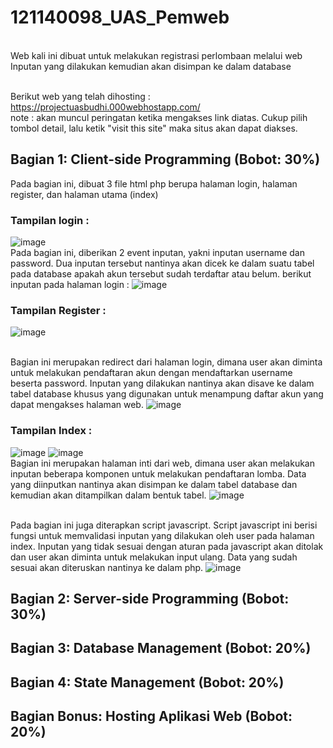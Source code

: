 # 121140098_UAS_Pemweb
<br>Web kali ini dibuat untuk melakukan registrasi perlombaan melalui web
<br>Inputan yang dilakukan kemudian akan disimpan ke dalam database

<br>Berikut web yang telah dihosting : https://projectuasbudhi.000webhostapp.com/
<br>note : akan muncul peringatan ketika mengakses link diatas. Cukup pilih tombol detail, lalu ketik "visit this site" maka situs akan dapat diakses.

## Bagian 1: Client-side Programming (Bobot: 30%)

Pada bagian ini, dibuat 3 file html php berupa halaman login, halaman register, dan halaman utama (index)

### Tampilan login :
![image](https://github.com/Benedictus-Budhi-098/121140098_UAS_Pemweb/assets/146206806/31086703-42d0-4309-a527-9c2275f623a8)
<br>Pada bagian ini, diberikan 2 event inputan, yakni inputan username dan password. Dua inputan tersebut nantinya akan dicek ke dalam suatu tabel pada database apakah akun tersebut sudah terdaftar atau belum. berikut inputan pada halaman login :
![image](https://github.com/Benedictus-Budhi-098/121140098_UAS_Pemweb/assets/146206806/98e6c07f-6025-4377-a7ad-7f8645b40693)

### Tampilan Register :
![image](https://github.com/Benedictus-Budhi-098/121140098_UAS_Pemweb/assets/146206806/8d977717-fcfc-4431-9d10-7d7c422180e2)

<br>Bagian ini merupakan redirect dari halaman login, dimana user akan diminta untuk melakukan pendaftaran akun dengan mendaftarkan username beserta password. Inputan yang dilakukan nantinya akan disave ke dalam tabel database khusus yang digunakan untuk menampung daftar akun yang dapat mengakses halaman web.
![image](https://github.com/Benedictus-Budhi-098/121140098_UAS_Pemweb/assets/146206806/dd432564-a783-4b69-8321-ce09b00afef9)


### Tampilan Index :
![image](https://github.com/Benedictus-Budhi-098/121140098_UAS_Pemweb/assets/146206806/8ff3d420-56c0-4fed-b39a-6e3ee78047e2)
![image](https://github.com/Benedictus-Budhi-098/121140098_UAS_Pemweb/assets/146206806/f75f984e-3fb5-4db7-8f36-9fdf860208ef)
<br>Bagian ini merupakan halaman inti dari web, dimana user akan melakukan inputan beberapa komponen untuk melakukan pendaftaran lomba. Data yang diinputkan nantinya akan disimpan ke dalam tabel database dan kemudian akan ditampilkan dalam bentuk tabel.
![image](https://github.com/Benedictus-Budhi-098/121140098_UAS_Pemweb/assets/146206806/6ce53eb7-dfab-482f-892f-5af3e17738b1)

<br>Pada bagian ini juga diterapkan script javascript. Script javascript ini berisi fungsi untuk memvalidasi inputan yang dilakukan oleh user pada halaman index. Inputan yang tidak sesuai dengan aturan pada javascript akan ditolak dan user akan diminta untuk melakukan input ulang. Data yang sudah sesuai akan diteruskan nantinya ke dalam php.
![image](https://github.com/Benedictus-Budhi-098/121140098_UAS_Pemweb/assets/146206806/ccab8bb5-3732-402b-9f58-df4940278292)


## Bagian 2: Server-side Programming (Bobot: 30%)
## Bagian 3: Database Management (Bobot: 20%)
## Bagian 4: State Management (Bobot: 20%)
## Bagian Bonus: Hosting Aplikasi Web (Bobot: 20%)
